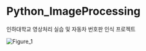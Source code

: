 # Python_ImageProcessing
인하대학교 영상처리 실습 및 자동차 번호판 인식 프로젝트

![Figure_1](https://user-images.githubusercontent.com/57780594/169326433-b6b5484a-4a4d-40ca-8e7d-365bed7b49b7.png)
